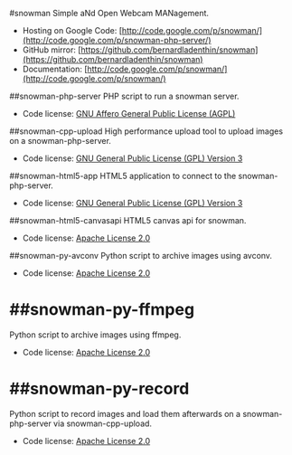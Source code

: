 #snowman
Simple aNd Open Webcam MANagement.

  * Hosting on Google Code: [http://code.google.com/p/snowman/](http://code.google.com/p/snowman-php-server/)
  * GitHub mirror: [https://github.com/bernardladenthin/snowman](https://github.com/bernardladenthin/snowman)
  * Documentation: [http://code.google.com/p/snowman/](http://code.google.com/p/snowman/)

##snowman-php-server
PHP script to run a snowman server.
  * Code license: [GNU Affero General Public License (AGPL)](http://www.gnu.org/licenses/agpl-3.0.html)

##snowman-cpp-upload
High performance upload tool to upload images on a snowman-php-server.
  * Code license: [GNU General Public License (GPL) Version 3](http://www.gnu.org/licenses/gpl-3.0.html)

##snowman-html5-app
HTML5 application to connect to the snowman-php-server.
  * Code license: [GNU General Public License (GPL) Version 3](http://www.gnu.org/licenses/gpl-3.0.html)

##snowman-html5-canvasapi
HTML5 canvas api for snowman.
  * Code license: [Apache License 2.0](http://www.apache.org/licenses/LICENSE-2.0)

##snowman-py-avconv
Python script to archive images using avconv.
  * Code license: [Apache License 2.0](http://www.apache.org/licenses/LICENSE-2.0)

##snowman-py-ffmpeg
============================
Python script to archive images using ffmpeg.
  * Code license: [Apache License 2.0](http://www.apache.org/licenses/LICENSE-2.0)

##snowman-py-record
============================
Python script to record images and load them afterwards on a snowman-php-server via snowman-cpp-upload.
  * Code license: [Apache License 2.0](http://www.apache.org/licenses/LICENSE-2.0)

